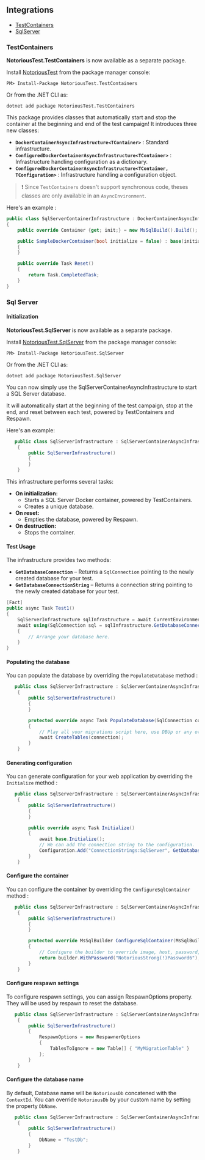 ## Integrations

- [TestContainers](#testcontainers)
- [SqlServer](#sql-server)

### TestContainers

**NotoriousTest.TestContainers** is now available as a separate package.

Install [NotoriousTest](https://www.nuget.org/packages/NotoriousTest/) from the package manager console:

```
PM> Install-Package NotoriousTest.TestContainers
```

Or from the .NET CLI as:

```
dotnet add package NotoriousTest.TestContainers
```

This package provides classes that automatically start and stop the container at the beginning and end of the test campaign!
It introduces three new classes:

- **`DockerContainerAsyncInfrastructure<TContainer>`** : Standard infrastructure.
- **`ConfiguredDockerContainerAsyncInfrastructure<TContainer>`** : Infrastructure handling configuration as a dictionary.
- **`ConfiguredDockerContainerAsyncInfrastructure<TContainer, TConfiguration>`** : Infrastructure handling a configuration object.

> ❗ Since `TestContainers` doesn't support synchronous code, theses classes are only available in an `AsyncEnvironment`.

Here's an example :

```csharp
public class SqlServerContainerInfrastructure : DockerContainerAsyncInfrastructure<GenericContainer>
{
    public override Container {get; init;} = new MsSqlBuild().Build();

    public SampleDockerContainer(bool initialize = false) : base(initialize)
    {
    }

    public override Task Reset()
    {
        return Task.CompletedTask;
    }
}
```

### Sql Server

#### Initialization

**NotoriousTest.SqlServer** is now available as a separate package.

Install [NotoriousTest.SqlServer](https://www.nuget.org/packages/NotoriousTest.SqlServer/) from the package manager console:

```
PM> Install-Package NotoriousTest.SqlServer
```

Or from the .NET CLI as:

```
dotnet add package NotoriousTest.SqlServer
```

You can now simply use the SqlServerContainerAsyncInfrastructure to start a SQL Server database.

It will automatically start at the beginning of the test campaign, stop at the end, and reset between each test, powered by TestContainers and Respawn.

Here's an example:

```csharp
   public class SqlServerInfrastructure : SqlServerContainerAsyncInfrastructure
    {
        public SqlServerInfrastructure()
        {
        }
    }
```

This infrastructure performs several tasks:

- **On initialization:**
  - Starts a SQL Server Docker container, powered by TestContainers.
  - Creates a unique database.
- **On reset:**
  - Empties the database, powered by Respawn.
- **On destruction:**
  - Stops the container.

#### Test Usage

The infrastructure provides two methods:

- **`GetDatabaseConnection`** – Returns a `SqlConnection` pointing to the newly created database for your test.
- **`GetDatabaseConnectionString`** – Returns a connection string pointing to the newly created database for your test.

```csharp
[Fact]
public async Task Test1()
{
    SqlServerInfrastructure sqlInfrastructure = await CurrentEnvironment.GetInfrastructureAsync<SqlServerInfrastructure>();
    await using(SqlConnection sql = sqlInfrastructure.GetDatabaseConnection())
    {
        // Arrange your database here.
    }
}
```

#### Populating the database

You can populate the database by overriding the `PopulateDatabase` method :

```csharp
   public class SqlServerInfrastructure : SqlServerContainerAsyncInfrastructure
    {
        public SqlServerInfrastructure()
        {
        }

        protected override async Task PopulateDatabase(SqlConnection connection)
        {
            // Play all your migrations script here, use DBUp or any other migration tool
            await CreateTables(connection);
        }
    }
```

#### Generating configuration

You can generate configuration for your web application by overriding the `Initialize` method :

```csharp
   public class SqlServerInfrastructure : SqlServerContainerAsyncInfrastructure
    {
        public SqlServerInfrastructure()
        {
        }

        public override async Task Initialize()
        {
            await base.Initialize();
            // We can add the connection string to the configuration.
            Configuration.Add("ConnectionStrings:SqlServer", GetDatabaseConnectionString());
        }
    }
```

#### Configure the container

You can configure the container by overriding the `ConfigureSqlContainer` method :

```csharp
   public class SqlServerInfrastructure : SqlServerContainerAsyncInfrastructure
    {
        public SqlServerInfrastructure()
        {
        }

        protected override MsSqlBuilder ConfigureSqlContainer(MsSqlBuilder builder)
        {
            // Configure the builder to override image, host, password, port, etc.
            return builder.WithPassword("NotoriousStrong(!)Password6");
        }
    }
```

#### Configure respawn settings

To configure respawn settings, you can assign RespawnOptions property. They will be used by respawn to reset the database.

```csharp
   public class SqlServerInfrastructure : SqlServerContainerAsyncInfrastructure
    {
        public SqlServerInfrastructure()
        {
            RespawnOptions = new RespawnerOptions
            {
                TablesToIgnore = new Table[] { "MyMigrationTable" }
            };
        }
    }
```

#### Configure the database name

By default, Database name will be `NotoriousDb` concatened with the `ContextId`.
You can override `NotoriousDb` by your custom name by setting the property `DbName`.

```csharp
   public class SqlServerInfrastructure : SqlServerContainerAsyncInfrastructure
    {
        public SqlServerInfrastructure()
        {
            DbName = "TestDb";
        }
    }
```
